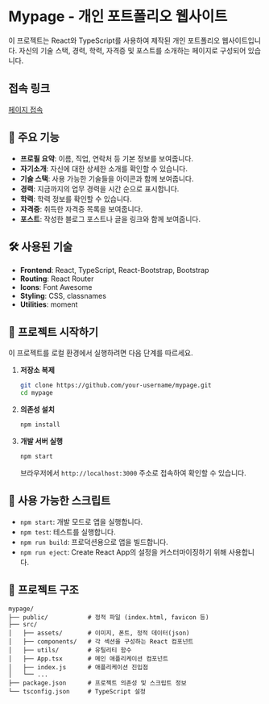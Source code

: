 # Mypage - 개인 포트폴리오 웹사이트

이 프로젝트는 React와 TypeScript를 사용하여 제작된 개인 포트폴리오 웹사이트입니다. 자신의 기술 스택, 경력, 학력, 자격증 및 포스트를 소개하는 페이지로 구성되어 있습니다.

## 접속 링크
[페이지 접속](https://hwanlee-page.web.app/)

## 🌟 주요 기능

- **프로필 요약**: 이름, 직업, 연락처 등 기본 정보를 보여줍니다.
- **자기소개**: 자신에 대한 상세한 소개를 확인할 수 있습니다.
- **기술 스택**: 사용 가능한 기술들을 아이콘과 함께 보여줍니다.
- **경력**: 지금까지의 업무 경력을 시간 순으로 표시합니다.
- **학력**: 학력 정보를 확인할 수 있습니다.
- **자격증**: 취득한 자격증 목록을 보여줍니다.
- **포스트**: 작성한 블로그 포스트나 글을 링크와 함께 보여줍니다.

## 🛠️ 사용된 기술

- **Frontend**: React, TypeScript, React-Bootstrap, Bootstrap
- **Routing**: React Router
- **Icons**: Font Awesome
- **Styling**: CSS, classnames
- **Utilities**: moment

## 🚀 프로젝트 시작하기

이 프로젝트를 로컬 환경에서 실행하려면 다음 단계를 따르세요.

1.  **저장소 복제**
    ```bash
    git clone https://github.com/your-username/mypage.git
    cd mypage
    ```

2.  **의존성 설치**
    ```bash
    npm install
    ```

3.  **개발 서버 실행**
    ```bash
    npm start
    ```
    브라우저에서 `http://localhost:3000` 주소로 접속하여 확인할 수 있습니다.

## 📜 사용 가능한 스크립트

- `npm start`: 개발 모드로 앱을 실행합니다.
- `npm test`: 테스트를 실행합니다.
- `npm run build`: 프로덕션용으로 앱을 빌드합니다.
- `npm run eject`: Create React App의 설정을 커스터마이징하기 위해 사용합니다.

## 📁 프로젝트 구조

```
mypage/
├── public/           # 정적 파일 (index.html, favicon 등)
├── src/
│   ├── assets/       # 이미지, 폰트, 정적 데이터(json)
│   ├── components/   # 각 섹션을 구성하는 React 컴포넌트
│   ├── utils/        # 유틸리티 함수
│   ├── App.tsx       # 메인 애플리케이션 컴포넌트
│   ├── index.js      # 애플리케이션 진입점
│   └── ...
├── package.json      # 프로젝트 의존성 및 스크립트 정보
└── tsconfig.json     # TypeScript 설정
```
